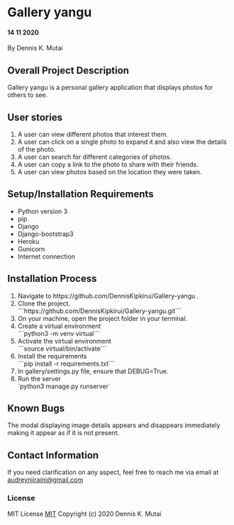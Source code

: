 # Gallery yangu

#### 14 11 2020
By Dennis K. Mutai

## Overall Project Description
Gallery yangu is a personal gallery application that displays photos for others to see.

## User stories
<ol>
    <li>A user can view different photos that interest them.</li>
    <li>A user can click on a single photo to expand it and also view the details of the photo. </li>
    <li>A user can search for different categories of photos.</li>
    <li>A user can copy a link to the photo to share with their friends.</li>
    <li>A user can view photos based on the location they were taken.</li>

</ol>


## Setup/Installation Requirements
* Python version 3
* pip
* Django
* Django-bootstrap3
* Heroku
* Gunicorn
* Internet connection

## Installation Process
<ol>
    <li>Navigate to https://github.com/DennisKipkirui/Gallery-yangu .</li>
    <li>Clone the project.</li>
    ```https://github.com/DennisKipkirui/Gallery-yangu.git```
    <li>On your machine, open the project folder in your terminal.</li>
    <li>Create a virtual environment</li>
    ```python3 -m venv virtual```
    <li>Activate the virtual environment</li>
    ```source virtual/bin/activate```
    <li>Install the requirements</li>
    ```pip install -r requirements.txt```
    <li>In gallery/settings.py file, ensure that DEBUG=True.</li>
    <li>Run the server</li>
    `python3 manage.py runserver`
</ol>

## Known Bugs
The modal displaying image details appears and disappears immediately making it appear as if it is not present.

## Contact Information
If you need clarification on any aspect, feel free to reach me via email at audreynjiraini@gmail.com

### License
MIT License [MIT](license.txt)
Copyright (c) 2020 Dennis K. Mutai
